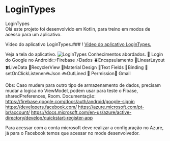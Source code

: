 # LoginTypes
 LoginTypes  
 Olá este projeto foi desenvolvido em Kotlin, para treino em modos de acesso para um aplicativo.
 
Video do aplicativo LoginTypes.### ! [Video do aplicativo LoginTypes.](https://www.youtube.com/watch?v=Vcbyl0-Hb4c)

Veja a tela do aplicativo.
![LoginTypes](https://user-images.githubusercontent.com/79156176/136702693-a5407127-eeb6-40f1-bc06-04aa6cf40c30.jpg)
Conhecimentos abordados.
💨 Login do Google no Android👉Firebase ⚡Dados 🪲Encapsulamento 🐜LinearLayout 🍀LiveData 🌺RecyclerView 📌Material Design 📐Text Fields 🎲Binding 🎲setOnClickListener🚲Json 🚲OutLined 💨 Permission💨 Gmail

Obs: Caso mudem para outro tipo de armazenamento de dados, precisam mudar a logica no ViewModel, podem usar para teste o Fibase, sharedPreferences, Room. 
Documentação:
https://firebase.google.com/docs/auth/android/google-signin
https://developers.facebook.com/
https://azure.microsoft.com/pt-br/account/
https://docs.microsoft.com/en-us/azure/active-directory/develop/quickstart-register-app

Para acessar com a conta microsoft deve realizar a configuração no Azure, já para o Facebook temos que acessar no mode desenvolvedor.

